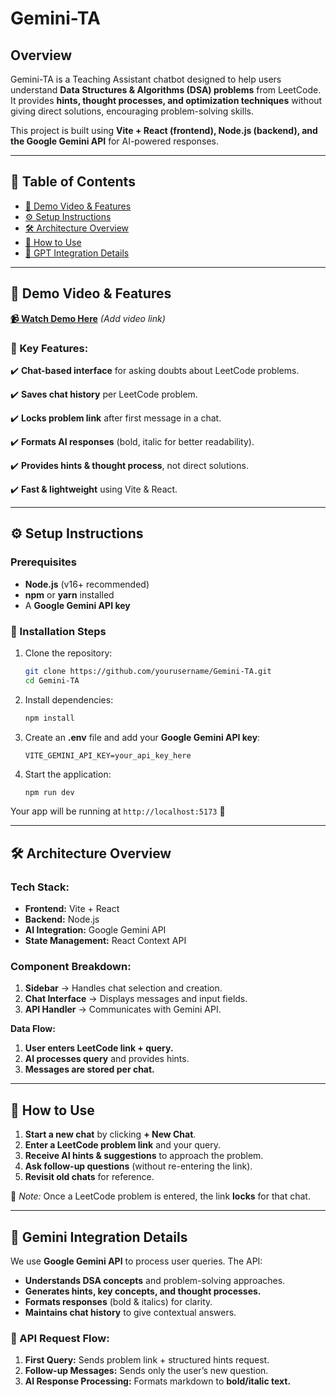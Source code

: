 # Gemini-TA

## Overview
Gemini-TA is a Teaching Assistant chatbot designed to help users understand **Data Structures & Algorithms (DSA) problems** from LeetCode. It provides **hints, thought processes, and optimization techniques** without giving direct solutions, encouraging problem-solving skills.

This project is built using **Vite + React (frontend), Node.js (backend), and the Google Gemini API** for AI-powered responses.

---

## 📑 Table of Contents
- [🎥 Demo Video & Features](#-demo-video--features)
- [⚙️ Setup Instructions](#%EF%B8%8F-setup-instructions)
- [🛠️ Architecture Overview](#%EF%B8%8F-architecture-overview)
- [🚀 How to Use](#-how-to-use)
- [🤖 GPT Integration Details](#-gpt-integration-details)

---

## 🎥 Demo Video & Features
[**📹 Watch Demo Here**](#) *(Add video link)*

### 🔹 Key Features:
✔️ **Chat-based interface** for asking doubts about LeetCode problems.

✔️ **Saves chat history** per LeetCode problem.

✔️ **Locks problem link** after first message in a chat.

✔️ **Formats AI responses** (bold, italic for better readability).

✔️ **Provides hints & thought process**, not direct solutions.

✔️ **Fast & lightweight** using Vite & React.

---

## ⚙️ Setup Instructions

### Prerequisites
- **Node.js** (v16+ recommended)
- **npm** or **yarn** installed
- A **Google Gemini API key**

### 🔧 Installation Steps
1. Clone the repository:
   ```sh
   git clone https://github.com/yourusername/Gemini-TA.git
   cd Gemini-TA
   ```
2. Install dependencies:
   ```sh
   npm install
   ```
3. Create an **.env** file and add your **Google Gemini API key**:
   ```env
   VITE_GEMINI_API_KEY=your_api_key_here
   ```
4. Start the application:
   ```sh
   npm run dev
   ```

Your app will be running at `http://localhost:5173` 🚀

---

## 🛠️ Architecture Overview
### **Tech Stack:**
- **Frontend:** Vite + React
- **Backend:** Node.js
- **AI Integration:** Google Gemini API
- **State Management:** React Context API

### **Component Breakdown:**
1. **Sidebar** → Handles chat selection and creation.
2. **Chat Interface** → Displays messages and input fields.
3. **API Handler** → Communicates with Gemini API.

**Data Flow:**
1. **User enters LeetCode link + query.**
2. **AI processes query** and provides hints.
3. **Messages are stored per chat.**

---

## 🚀 How to Use
1. **Start a new chat** by clicking **+ New Chat**.
2. **Enter a LeetCode problem link** and your query.
3. **Receive AI hints & suggestions** to approach the problem.
4. **Ask follow-up questions** (without re-entering the link).
5. **Revisit old chats** for reference.

🔹 *Note:* Once a LeetCode problem is entered, the link **locks** for that chat.

---

## 🤖 Gemini Integration Details
We use **Google Gemini API** to process user queries. The API:
- **Understands DSA concepts** and problem-solving approaches.
- **Generates hints, key concepts, and thought processes.**
- **Formats responses** (bold & italics) for clarity.
- **Maintains chat history** to give contextual answers.

### 🔹 API Request Flow:
1. **First Query:** Sends problem link + structured hints request.
2. **Follow-up Messages:** Sends only the user’s new question.
3. **AI Response Processing:** Formats markdown to **bold/italic text.**


